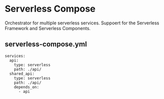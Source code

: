 # Serverless Compose
Orchestrator for multiple serverless services. Suppoert for the Serverless Framework and Serverless Components.

## serverless-compose.yml

```
services:
  api:
    type: serverless
    path: ./api/
  shared_api:
    type: serverless
    path: ./api/
    depends_on:
      - api
```
